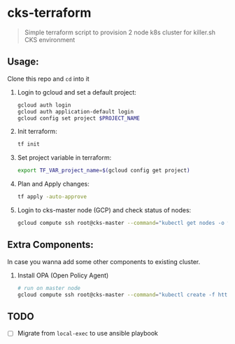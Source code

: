 # cks-terraform

> Simple terraform script to provision 2 node k8s cluster for killer.sh CKS environment

## Usage:
Clone this repo and `cd` into it

1. Login to gcloud and set a default project:
    ```sh
    gcloud auth login
    gcloud auth application-default login
    gcloud config set project $PROJECT_NAME
    ```

1. Init terraform:
    ```sh
    tf init
    ```

1. Set project variable in terraform:
    ```sh
    export TF_VAR_project_name=$(gcloud config get project)
    ```

1. Plan and Apply changes:
    ```sh
    tf apply -auto-approve
    ```

1. Login to cks-master node (GCP) and check status of nodes:
    ```sh
    gcloud compute ssh root@cks-master --command="kubectl get nodes -o wide"
    ```

## Extra Components:

In case you wanna add some other components to existing cluster.


1. Install OPA (Open Policy Agent)
    ```sh
    # run on master node
    gcloud compute ssh root@cks-master --command="kubectl create -f https://raw.githubusercontent.com/killer-sh/cks-course-environment/master/course-content/opa/gatekeeper.yaml"
    ```




## TODO
- [ ] Migrate from `local-exec` to use ansible playbook